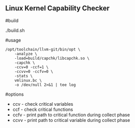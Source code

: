 Linux Kernel Capability Checker
-------

#build

./build.sh

#usage

```
/opt/toolchain/llvm-git/bin/opt \
    -analyze \
    -load=build/capchk/libcapchk.so \
    -capchk \
    -ccv=0 -ccf=1 \
    -ccvv=0 -ccfv=0 \
    -stats \
    vmlinux.bc \
    -o /dev/null 2>&1 | tee log
```

#options
* ccv - check critical variables
* ccf - check critical functions
* ccfv - print path to critical function during collect phase
* ccvv - print path to critical variable during collect phase


